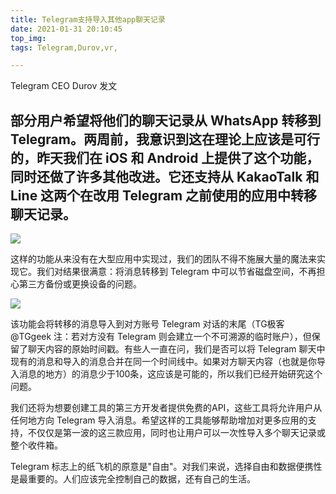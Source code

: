 ```yaml
---
title: Telegram支持导入其他app聊天记录
date: 2021-01-31 20:10:45
top_img:
tags: Telegram,Durov,vr,

---
```


Telegram CEO Durov 发文

部分用户希望将他们的聊天记录从 WhatsApp 转移到 Telegram。两周前，我意识到这在理论上应该是可行的，昨天我们在 iOS 和 Android 上提供了这个功能，同时还做了许多其他改进。它还支持从 KakaoTalk 和 Line 这两个在改用 Telegram 之前使用的应用中转移聊天记录。
---
![](https://img.imgdb.cn/item/6016a01d3ffa7d37b35b8b05.jpg)

这样的功能从来没有在大型应用中实现过，我们的团队不得不施展大量的魔法来实现它。我们对结果很满意：将消息转移到 Telegram 中可以节省磁盘空间，不再担心第三方备份或更换设备的问题。

![](https://img.imgdb.cn/item/6016a0663ffa7d37b35ba5c2.jpg)

该功能会将转移的消息导入到对方账号 Telegram 对话的末尾（TG极客 @TGgeek 注：若对方没有 Telegram 则会建立一个不可溯源的临时账户），但保留了聊天内容的原始时间戳。有些人一直在问，我们是否可以将 Telegram 聊天中现有的消息和导入的消息合并在同一个时间线中。如果对方聊天内容（也就是你导入消息的地方）的消息少于100条，这应该是可能的，所以我们已经开始研究这个问题。

我们还将为想要创建工具的第三方开发者提供免费的API，这些工具将允许用户从任何地方向 Telegram 导入消息。希望这样的工具能够帮助增加对更多应用的支持，不仅仅是第一波的这三款应用，同时也让用户可以一次性导入多个聊天记录或整个收件箱。

Telegram 标志上的纸飞机的原意是"自由"。对我们来说，选择自由和数据便携性是最重要的。人们应该完全控制自己的数据，还有自己的生活。
